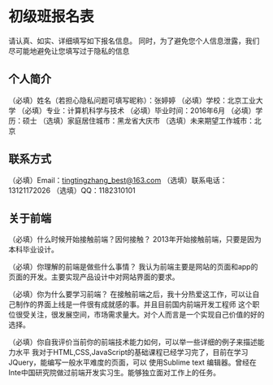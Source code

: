 # 初级班报名表

请认真、如实、详细填写如下报名信息。
同时，为了避免您个人信息泄露，我们尽可能地避免让您填写过于隐私的信息

## 个人简介

（必填）姓名（若担心隐私问题可填写昵称）：张婷婷
（必填）学校：北京工业大学
（必填）专业：计算机科学与技术
（必填）毕业时间：2016年6月
（必填）学历：硕士
（选填）家庭居住城市：黑龙省大庆市
（选填）未来期望工作城市：北京

## 联系方式

（必填）Email：tingtingzhang_best@163.com
（选填）联系电话：13121172026
（选填）QQ：1182310101

## 关于前端

（必填）什么时候开始接触前端？因何接触？
2013年开始接触前端，只要是因为本科毕业设计。

（必填）你理解的前端是做些什么事情？
我认为前端主要是网站的页面和app的页面的开发。主要实现产品设计中对网站界面的要求。

（必填）你为什么要学习前端？
在接触前端之后，我十分热爱这工作，可以让自己制作的界面上线是一件很有成就感的事。并且目前国内前端开发工程师
这个职位很受关注，很发展空间，市场需求量大。对个人而言是一个实现自己价值的好的选择。

（必填）你自我评价当前你的前端技术能力如何，可以举一些详细的例子来描述能力水平
我对于HTML,CSS,JavaScript的基础课程已经学习完了，目前在学习JQuery，能编写一般水平难度的页面，可以
使用Sublime text 编辑器。曾经在Inte中国研究院做过前端开发实习生。能够独立面对工作上的任务。
